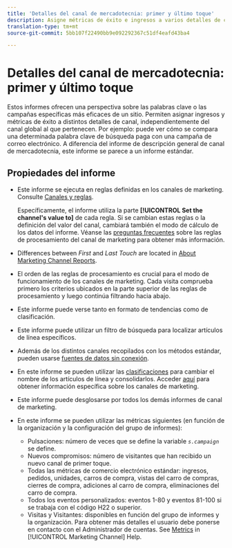 ```yaml
---
title: 'Detalles del canal de mercadotecnia: primer y último toque'
description: Asigne métricas de éxito e ingresos a varios detalles de canal sin tener en cuenta el canal general en el que se encuentran.
translation-type: tm+mt
source-git-commit: 5bb107f22490bb9e092292367c51df4eafd43ba4

---
```



# Detalles del canal de mercadotecnia: primer y último toque

Estos informes ofrecen una perspectiva sobre las palabras clave o las campañas específicas más eficaces de un sitio. Permiten asignar ingresos y métricas de éxito a distintos detalles de canal, independientemente del canal global al que pertenecen. Por ejemplo: puede ver cómo se compara una determinada palabra clave de búsqueda paga con una campaña de correo electrónico. A diferencia del informe de descripción general de canal de mercadotecnia, este informe se parece a un informe estándar.

## Propiedades del informe

* Este informe se ejecuta en reglas definidas en los canales de marketing. Consulte [Canales y reglas](/help/components/c-marketing-channels/c-channels.md).

   Específicamente, el informe utiliza la parte **[!UICONTROL Set the channel's value to]** de cada regla. Si se cambian estas reglas o la definición del valor del canal, cambiará también el modo de cálculo de los datos del informe. Véanse las [preguntas frecuentes](/help/components/c-marketing-channels/c-faq.md) sobre las reglas de procesamiento del canal de marketing para obtener más información.

* Differences between *First* and *Last Touch* are located in [About Marketing Channel Reports](/help/components/c-marketing-channels/analyze-mc.md).

* El orden de las reglas de procesamiento es crucial para el modo de funcionamiento de los canales de marketing. Cada visita comprueba primero los criterios ubicados en la parte superior de las reglas de procesamiento y luego continúa filtrando hacia abajo.
* Este informe puede verse tanto en formato de tendencias como de clasificación.
* Este informe puede utilizar un filtro de búsqueda para localizar artículos de línea específicos.
* Además de los distintos canales recopilados con los métodos estándar, pueden usarse [fuentes de datos sin conexión](/help/components/c-marketing-channels/c-getting-started-mchannel.md).
* En este informe se pueden utilizar las [clasificaciones](/help/components/c-classifications2/c-classifications.md) para cambiar el nombre de los artículos de línea y consolidarlos. Acceder [aquí](/help/components/c-marketing-channels/classifictions-mchannel.md) para obtener información específica sobre los canales de marketing.

* Este informe puede desglosarse por todos los demás informes de canal de marketing.
* En este informe se pueden utilizar las métricas siguientes (en función de la organización y la configuración del grupo de informes):
   * Pulsaciones: número de veces que se define la variable  *`s.campaign`* se define.
   * Nuevos compromisos: número de visitantes que han recibido un nuevo canal de primer toque.
   * Todas las métricas de comercio electrónico estándar: ingresos, pedidos, unidades, carros de compra, vistas del carro de compras, cierres de compra, adiciones al carro de compra, eliminaciones del carro de compra.
   * Todos los eventos personalizados: eventos 1-80 y eventos 81-100 si se trabaja con el código H22 o superior.
   * Visitas y Visitantes: disponibles en función del grupo de informes y la organización. Para obtener más detalles el usuario debe ponerse en contacto con el Administrador de cuentas.
   See [Metrics](https://marketing.adobe.com/resources/help/en_US/mchannel/c_overview_metrics.html) in [!UICONTROL Marketing Channel] Help.
